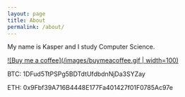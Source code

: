```yaml
---
layout: page
title: About 
permalink: /about/
---
```


My name is Kasper and I study Computer Science. 

[![Buy me a coffee](/images/buymeacoffee.gif | width=100)](https://buymeacoffee.com/busiju)

BTC: 1DFud5TtPSPg5BDTdtUfdbdnNjDa3SYZay

ETH: 0x9Fbf39A716B4448E177Fa401427f01F0785Ac97e
